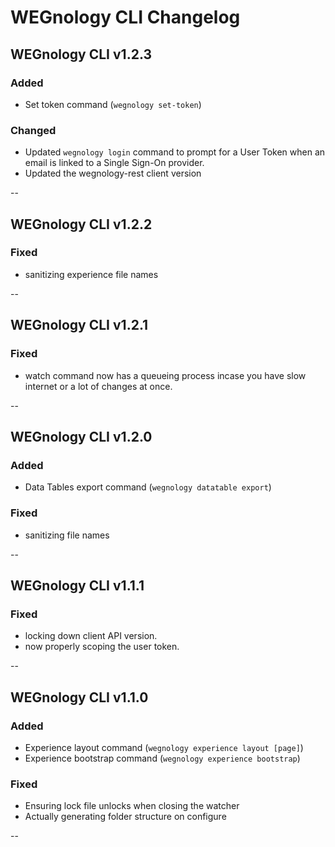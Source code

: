 # WEGnology CLI Changelog

## WEGnology CLI v1.2.3

### Added

* Set token command (`wegnology set-token`)

### Changed

* Updated `wegnology login` command to prompt for a User Token when an email is linked to a Single Sign-On provider.
* Updated the wegnology-rest client version

--

## WEGnology CLI v1.2.2

### Fixed

* sanitizing experience file names

--

## WEGnology CLI v1.2.1

### Fixed

* watch command now has a queueing process incase you have slow internet or a lot of changes at once.

--

## WEGnology CLI v1.2.0

### Added

* Data Tables export command (`wegnology datatable export`)

### Fixed

* sanitizing file names

--

## WEGnology CLI v1.1.1

### Fixed

* locking down client API version.
* now properly scoping the user token.

--

## WEGnology CLI v1.1.0

### Added

* Experience layout command (`wegnology experience layout [page]`)
* Experience bootstrap command (`wegnology experience bootstrap`)

### Fixed

* Ensuring lock file unlocks when closing the watcher
* Actually generating folder structure on configure

--
